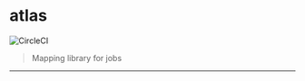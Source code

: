 # atlas

![CircleCI](https://img.shields.io/circleci/build/github/chronark/atlas/master?style=flat-square&token=08ce593d38f2c3923b9e0b83ab3830c8b20d315b)

> Mapping library for jobs

---
